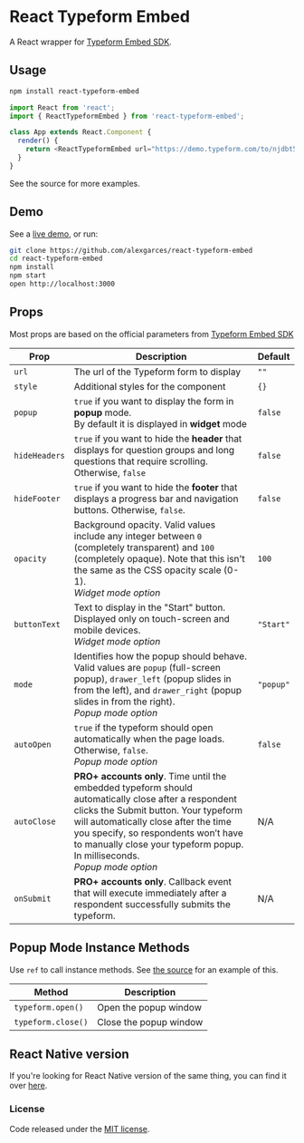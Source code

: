 # React Typeform Embed

A React wrapper for [Typeform Embed SDK](https://developer.typeform.com/embed/).

## Usage

```bash
npm install react-typeform-embed
```

```js
import React from 'react';
import { ReactTypeformEmbed } from 'react-typeform-embed';

class App extends React.Component {
  render() {
    return <ReactTypeformEmbed url="https://demo.typeform.com/to/njdbt5" />;
  }
}
```

See the source for more examples.

## Demo

See a [live demo](https://alexgarces.github.io/react-typeform-embed/), or run:

```bash
git clone https://github.com/alexgarces/react-typeform-embed
cd react-typeform-embed
npm install
npm start
open http://localhost:3000
```

## Props

Most props are based on the official parameters from [Typeform Embed SDK](https://developer.typeform.com/embed/)

Prop | Description | Default
---- | ----------- | -------
`url` | The url of the Typeform form to display | `""`
`style` | Additional styles for the component | `{}`
`popup` | `true` if you want to display the form in **popup** mode.<br />By default it is displayed in **widget** mode | `false`
`hideHeaders` | `true` if you want to hide the **header** that displays for question groups and long questions that require scrolling. Otherwise, `false` | `false`
`hideFooter` | `true` if you want to hide the **footer** that displays a progress bar and navigation buttons. Otherwise, `false`. | `false`
`opacity` | Background opacity. Valid values include any integer between `0` (completely transparent) and `100` (completely opaque). Note that this isn't the same as the CSS opacity scale (0-1).<br />*Widget mode option* | `100`
`buttonText` | Text to display in the "Start" button. Displayed only on touch-screen and mobile devices.<br />*Widget mode option* | `"Start"`
`mode` | Identifies how the popup should behave. Valid values are `popup` (full-screen popup), `drawer_left` (popup slides in from the left), and `drawer_right` (popup slides in from the right).<br />*Popup mode option* | `"popup"`
`autoOpen` | `true` if the typeform should open automatically when the page loads. Otherwise, `false`.<br />*Popup mode option* | `false`
`autoClose` | **PRO+ accounts only**. Time until the embedded typeform should automatically close after a respondent clicks the Submit button. Your typeform will automatically close after the time you specify, so respondents won’t have to manually close your typeform popup. In milliseconds.<br />*Popup mode option* | N/A
`onSubmit` | **PRO+ accounts only**. Callback event that will execute immediately after a respondent successfully submits the typeform. <br /> | N/A

## Popup Mode Instance Methods

Use `ref` to call instance methods. See [the source](https://github.com/alexgarces/react-typeform-embed/blob/master/src/examples/ExamplePopup.js) for an example of this.

Method | Description
---- | -----------
`typeform.open()` | Open the popup window
`typeform.close()` | Close the popup window

## React Native version

If you're looking for React Native version of the same thing, you can find it over [here](https://github.com/ubdi/react-native-typeform-embed).

### License

Code released under the [MIT license](LICENSE.txt).
